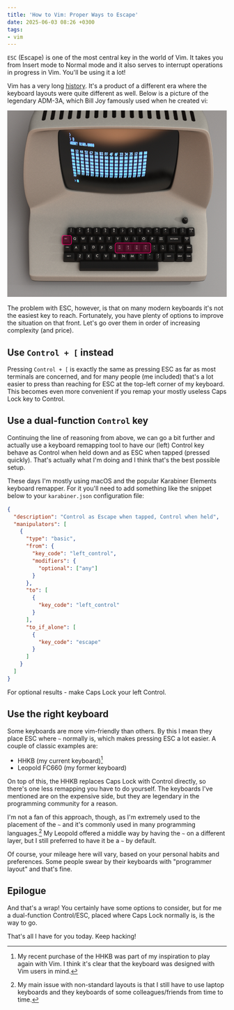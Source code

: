 ```yaml
---
title: 'How to Vim: Proper Ways to Escape'
date: 2025-06-03 08:26 +0300
tags:
- vim
---
```


`ESC` (Escape) is one of the most central key in the world of
Vim. It takes you from Insert mode to Normal mode and it
also serves to interrupt operations in progress in Vim.
You'll be using it a lot!

Vim has a very long [history](). It's a product of a different era
where the keyboard layouts were quite different as well. Below
is a picture of the legendary ADM-3A, which Bill Joy famously used
when he created vi:

![adm3a-keyboard.jpg](/assets/images/adm3a-keyboard.jpg) 

The problem with ESC, however, is that on many modern keyboards
it's not the easiest key to reach. Fortunately, you have plenty of
options to improve the situation on that front. Let's go over them
in order of increasing complexity (and price).

## Use `Control + [` instead

Pressing `Control + [` is exactly the same as pressing ESC as far
as most terminals are concerned, and for many people (me included)
that's a lot easier to press than reaching for ESC at the top-left
corner of my keyboard. This becomes even more convenient if you
remap your mostly useless Caps Lock key to Control.

## Use a dual-function `Control` key

Continuing the line of reasoning from above, we can go a bit
further and actually use a keyboard remapping tool to
have our (left) Control key behave as Control when held down
and as ESC when tapped (pressed quickly). That's actually what
I'm doing and I think that's the best possible setup.

These days I'm mostly using macOS and the popular Karabiner Elements
keyboard remapper. For it you'll need to add something like the
snippet below to your `karabiner.json` configuration file:

```json
{
  "description": "Control as Escape when tapped, Control when held",
  "manipulators": [
    {
      "type": "basic",
      "from": {
        "key_code": "left_control",
        "modifiers": {
          "optional": ["any"]
        }
      },
      "to": [
        {
          "key_code": "left_control"
        }
      ],
      "to_if_alone": [
        {
          "key_code": "escape"
        }
      ]
    }
  ]
}
```

For optional results - make Caps Lock your left Control. 

## Use the right keyboard

Some keyboards are more vim-friendly than others. By this
I mean they place ESC where `~` normally is, which makes
pressing ESC a lot easier. A couple of classic examples are:

- HHKB (my current keyboard)[^1]
- Leopold FC660 (my former keyboard)

On top of this, the HHKB replaces Caps Lock with Control directly, so there's
one less remapping you have to do yourself. The keyboards I've mentioned
are on the expensive side, but they are legendary in the programming
community for a reason.

I'm not a fan of this approach, though, as I'm extremely used to the
placement of the `~` and it's commonly used in many programming
languages.[^2] My Leopold offered a middle way by having the `~` on
a different layer, but I still preferred to have it be a `~` by
default.

Of course, your mileage here will vary, based on your personal habits
and preferences. Some people swear by their keyboards with "programmer layout"
and that's fine.

## Epilogue

And that's a wrap! You certainly have some options to consider,
but for me a dual-function Control/ESC, placed where Caps Lock normally is,
is the way to go.

That's all I have for you today. Keep hacking!  

[^1]: My recent purchase of the HHKB was part of my inspiration to play again with Vim. I think it's clear that the keyboard was designed with Vim users in mind.
[^2]: My main issue with non-standard layouts is that I still have to use laptop keyboards and they keyboards of some colleagues/friends from time to time.
